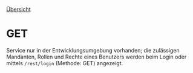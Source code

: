 [Übersicht](https://github.com/daturainformatik/econOfficeREST-API)

# GET
Service nur in der Entwicklungsumgebung vorhanden; die zulässigen Mandanten, Rollen und Rechte eines Benutzers werden beim Login oder mittels `/rest/login` (Methode: GET) angezeigt. 


